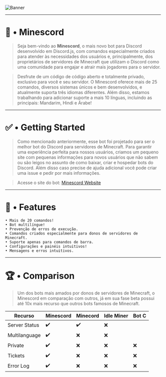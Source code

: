 ![Banner](https://github.com/Henry8K/Minescord/assets/119537238/1810ca28-0acc-4559-95e4-cab30df40741)

---

# 👑 • Minescord

> Seja bem-vindo ao **Minescord**, o mais novo bot para Discord desenvolvido em Discord.js, com comandos especialmente criados para atender às necessidades dos usuários e, principalmente, dos proprietários de servidores de Minecraft que utilizam o Discord como uma comunidade para engajar e atrair mais jogadores para o servidor.

> Desfrute de um código de código aberto e totalmente privado, exclusivo para você e seu servidor. O Minescord oferece mais de 25 comandos, diversos sistemas únicos e bem desenvolvidos, e atualmente suporta três idiomas diferentes. Além disso, estamos trabalhando para adicionar suporte a mais 10 línguas, incluindo as principais: Mandarim, Hindi e Árabe!

--- 

# ✅ • Getting Started

> Como mencionado anteriormente, esse bot foi projetado para ser o melhor bot do Discord para servidores de Minecraft. Para garantir uma experiência perfeita para nossos usuários, criamos um pequeno site com pequenas informações para novos usuários que não sabem ou são leigos no assunto de como baixar, criar e hospedar bots do Discord. Além disso caso precise de ajuda adicional você pode criar uma issue e pedir por mais informações.

> Acesse o site do bot: [Minescord Website](https://minescord.vercel.app/)

---

# 📌 • Features

```
• Mais de 20 comandos!
• Bot multilíngue!
• Prevenção de erros de execução.
• Comandos criados especialmente para donos de servidores de Minecraft.
• Suporte apenas para comandos de barra.
• Configurações e painéis intuitivos!
• Mensagens e erros intuitivos.
```

--- 

# 🏆 • Comparison

> Um dos bots mais amados por donos de servidores de Minecraft, o Minescord em comparação com outros, já em sua fase beta possui até 10x mais recurso que outros bots famosos de Minecraft.

| Recurso | Minescord | Minecord | Idle Miner | Bot C |
|--- |--- |--- |--- |---|
| Server Status | ✔️ | ✔️ | ❌ |
| Multilanguage | ✔️ | ❌ | ❌ |
| Private  | ✔️ | ❌ | ❌ | ❌ | 
| Tickets | ✔️ | ❌ | ❌ | ❌ |
| Error Log | ✔️ | ❌ | ❌ | ❌ |
